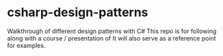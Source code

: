 # csharp-design-patterns
 
Walkthrough of different design patterns with C#
This repo is for following along with a course / presentation of
It will also serve as a reference point for examples.

